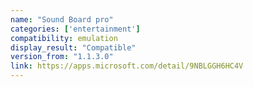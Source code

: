 ```yaml
---
name: "Sound Board pro"
categories: ['entertainment']
compatibility: emulation
display_result: "Compatible"
version_from: "1.1.3.0"
link: https://apps.microsoft.com/detail/9NBLGGH6HC4V
---
```

